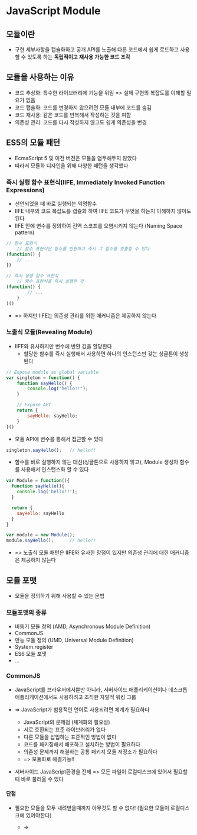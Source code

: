 # JavaScript Module 
## 모듈이란
* 구현 세부사항을 캡슐화하고 공개 API를 노출해 다른 코드에서 쉽게 로드하고 사용 할 수 있도록 하는 **독립적이고 재사용 가능한 코드 조각**

## 모듈을 사용하는 이유
* 코드 추상화: 특수한 라이브러리에 기능을 위임 => 실제 구현의 복잡도를 이해할 필요가 없음
* 코드 캡슐화: 코드를 변경하지 않으려면 모듈 내부에 코드를 숨김
* 코드 재사용: 같은 코드를 반복해서 작성하는 것을 피함
* 의존성 관리: 코드를 다시 작성하지 않고도 쉽게 의존성을 변경

## ES5의 모듈 패턴
* EcmaScript 5 및 이전 버전은 모듈을 염두해두지 않았다
* 따라서 모듈화 디자인을 위해 다양한 패턴을 생각했다

### 즉시 실행 함수 표현식(IIFE, Immediately Invoked Function Expressions)
* 선언되었을 때 바로 실행되는 익명함수
* IIFE 내부의 코드 복잡도를 캡슐화 하여 IIFE 코드가 무엇을 하는지 이해하지 않아도된다
* IIFE 안에 변수를 정의하여 전역 스코프를 오염시키지 않는다 (Naming Space pattern)
``` javascript
// 함수 표현식
	// 함수 표현식은 함수를 반환하고 즉시 그 함수를 호출할 수 있다
(function() {
	// ...
})

// 즉시 실행 함수 표현식
	// 함수 표현식을 즉시 실행한 것
(function() {
		// ...
	}
)()
```
* => 하지만 IIFE는 의존성 관리를 위한 매커니즘은 제공하지 않는다

### 노출식 모듈(Revealing Module)
* IIFE와 유사하지만 변수에 반환 값을 할당한다
	* 할당한 함수를 즉시 실행해서 사용하면 하나의 인스턴스만 갖는 싱글톤이 생성된다
``` javascript
// Expose module as global variable
var singleton = function() {
	function sayHello() {
		console.log("hello!!");
	}

	// Expose API
	return {
		sayHello: sayHello;
	}
}()
```

* 모듈 API에 변수를 통해서 접근할 수 있다
``` javascript
singleton.sayHello();	// hello!!
```


* 함수를 바로 실행하지 않는 대신(싱글톤으로 사용하지 않고), Module 생성자 함수를 사용해서 인스턴스화 할 수 있다
``` javascript
var Module = function(){
  function sayHello(){
    console.log('hello!!');
  }

  return {
    sayHello: sayHello
  }
}

var module = new Module();
module.sayHello();		// hello!!
```

* => 노출식 모듈 패턴은 IIFE와 유사한 장점이 있지만 의존성 관리에 대한 매커니즘은 제공하지 않는다


## 모듈 포맷
* 모듈을 정의하기 위해 사용할 수 있는 문법

### 모듈포맷의 종류
* 비동기 모듈 정의 (AMD, Asynchronous Module Definition)
* CommonJS
* 만능 모듈 정의 (UMD, Universal Module Definition)
* System.register
* ES6 모듈 포맷
* …


### CommonJS
* JavaScript를 브라우저에서뿐만 아니라, 서버사이드 애플리케이션이나 데스크톱 애플리케이션에서도 사용하려고 조직한 자발적 워킹 그룹
* => JavaScript가 범용적인 언어로 사용되려면 체계가 필요하다
	* JavaScript의 문제점 (체계화의 필요성)
	* 서로 호환되는 표준 라이브러리가 없다
	* 다른 모듈을 삽입하는 표준적인 방법이 없다
	* 코드를 패키징해서 배포하고 설치하는 방법이 필요하다
	* 의존성 문제까지 해결하는 공통 패키지 모듈 저장소가 필요하다
	* => 모듈화로 해결가능!!

* 서버사이드 JavaScript환경을 전제 => 모든 파일이 로컬디스크에 있어서 필요할 때 바로 불러올 수 있다

#### 단점
* 필요한 모듈을 모두 내려받을때까지 아무것도 할 수 없다! (필요한 모듈이 로컬디스크에 있어야한다)
	* => <script> 태그를 동적으로 삽입해서 해결한다

* 비동기 모듈 문제
	* JavaScript가 브라우저에서 동작할때는 파일 단위의 스코프가 없다
	* <script >태그를 이용해서 로드하면 변수를 덮어 쓸 수도 있다(전역변수 문제)
	* => 모듈 전송 포맷을 추가로 정의함 (브라우저에서 사용하는 모듈)

#### CommonJS 포맷
* require와 module.exports를 사용해서 의존성과 모듈을 정의 (서버사이드 모듈과 브라우저 모듈이 다르다)
``` javascript
var dep1 = require('./dep1');
var dep2 = require('./dep2');

module.exports = function() {
	// ...
}
```

* 서버사이드에서 사용하는 모듈
``` javascript
var sum = require("./math").sum;  

exports.plusTwo = function(a){  
	return sum(a, 2);  
};
```

* 브라우저에서 사용하는 모듈 (모듈 전송 포맷)
	* require()함수(함수 클로저) 를 통해 전역 변수를 통제
	* 비동기 모듈 문제 해결
``` javascript
require.define({"complex-numbers/plus-two": function(require, exports){

	// 콜백 함수 안에 모듈을 정의한다
	var sum = require("./complex-number").sum;  
	exports.plusTwo = function(a){  
	return sum(a, 2);  
	};
}, ["complex-numbers/math"]);
// 먼저 로드되어야 할 모듈을 기술한다
```

* CommonJS는 서버사이드와 브라우저(비동기 상황)에서 사용이 가능하다 하지만 원래 목적은 서버사이드에서 JavaScript를 사용하는 것이었기 때문에 서버사이드 용으로 사용할때 장점이 많다



### AMD (비동기 모듈 정의)
* 비동기 상황에서도 JavaScript 모듈을 쓰기 위해 CommonJS에서 함께 논의하다 합의점을 이루지 못하고 독립한 그룹
* 비동기 모듈(필요한 모듈을 네트워크를 통해 내려받을 수 있도록 하는 것)에 대한 표준안을 다룸
* => 브라우저에서 사용
* 장점
	* 비동기 환경에서도 잘 동작
	* 브라우저와 서버사이드에서 동일한 코드로 동작
	* CommonJS의 모듈 전송 포맷(브라우저에서의 모듈)보다 간결, 명확

#### AMD 포맷
* require()함수를 사용할 수 있으며, exports 형태로 모듈을 정의할 수 있다 => CommonJS와 호환된다

* define 함수를 사용해서 모듈을 정의 => AMD만의 특징
``` javascript
define(id?, dependencies?, factory);  

// 예시
define(['jquery', 'lodash'], function(j, l) {
	return function {
		$: j,
		_: l
	};
});
```
* id: 모듈을 식별하는데 사용하는 인수 (선택)
	* id가 없으면 로더가 요청하는 < script > 태그의 src 값을 기본 id로 설정
* dependencies: 정의하려는 모듈의 의존성을 나타내는 배열 (선택)
	* 반드시 먼저 로드돼야 하는 모듈을 나타냄 => 먼저 로드된 모듈은 세 번째 인수인 팩토리 함수의 인수로 넘겨진다
	* default값: ['require', 'exports', 'module'] => CommonJS에서 정의한 전역객체와 동일한 역할
* factory: 팩토리 함수 (객체를 리턴하는 함수)
	* 모듈이나 객체를 인스턴스화하는 실제 구현을 담당
	* 팩토리 인수가 함수라면 싱글톤으로 한 번만 실행되고, 반환되는 값이 있다면 그 값을 exports 객체의 속성값으로 할당
	* 팩토리 인수가 객체라면 exports 객체의 속성값으로 할당

> **<CommonJS와 AMD 비교>**  
> 모듈 로드에서 모듈 명세의 차이가 있다  
> => 서버사이드에서는 CommonJS 명세가 간결  
> => 브라우저 환경(필요한 파일을 네트워크를 통해 받아야하는 환경)에서는 AMD가 유연한 방법을 제공  


### UMD (만능 모듈 정의)
* 브라우저와 서버사이드에서 둘 다 사용될 수 있다
* 디자인 패턴에 가까움
``` javascript
(function (root, factory) {
	if (typeof define === 'function' && define.amd) {
		// AMD. Register as an anonymous module.
		define(['b'], factory);
	} else if (typeof module === 'object' && module.exports) {
		// Node. Does not work with strict CommonJS, but
		// only CommonJS-like environments that support module.exports,
		// like Node.
		module.exports = factory(require('b'));
	} else {
		// Browser globals (root is window)
		root.returnExports = factory(root.b);
	}
}(this, function (b) {
	//use b in some fashion.

	// Just return a value to define the module export.
	// This example returns an object, but the module
	// can return a function as the exported value.
	return {};
}));
```

### System.register
* ES5에서 ES6 모듈 문법(export & import)을 지원하기 위해 설계된 모듈 형식

#### 작동원리
* es6 모듈을 es5로 컴파일 할때 아래 코드는 babel에 의해서 변경된다
``` javascript
import { p as q } from './dep';
 var s = 'local';
  
export function func() {
	return q;
}

export class C {
}
```

* 이렇게 변경됨
``` javascript
System.register(['./dep'], function($__export, $__moduleContext) {
	var s, C, q;
	function func() {
		return q;
	}
	$__export('func', func);
	return {
		setters: [
      // every time a dependency updates an export, 
      // this function is called to update the local binding
      // the setter array matches up with the dependency array above
			function(m) {
				q = m.p;
			}
		],
		execute: function() {
			// use the export function to update the exports of this module
			s = 'local';
			$__export('C', C = $traceurRuntime.createClass(...));
		}
	};
});
```



### ES6의 모듈
* ES6 모듈은 기본적으로 CommonJS와 AMD 모듈을 혼용해서 사용할 수 있다
* => require와 import를 같이 쓰더라도 문제 없이 동작한다
* ES6의 import & export 문법을 사용
* babel과 같은 트랜스파일러가 있어야 브라우저에서 지원이 가능하다! (es6이전 버전에 대한 지원)

#### export
``` javascript
// 모듈 전체를 export 하는 방법, 파일내 한번만 사용가능
var module = {};
export default module
	// 또는
export default {
	// ...
}

// 모든 속성을 export 하는 방법
export *;

// 함수를 직접 export 하는 방법
export function moduleFunc() {};
var property = "some property";
export { property };
```

#### import
``` javascript
// 모듈 전체를 import 하는 방법
	// as뒤에 사용할 모듈의 이름을 설정 해줄 수 있다
import module;
import module as myModule;


// 모든 속성을 import 하는 방법
import * from 'path/module';


// 특정 멤버(함수 등)만 import
import { moduleFunc, moduleFunc2 } from 'path/module';
import { moduleFunc as firstFunc, moduleFunc2 } from 'path/module';
```

> 모듈을 여러가지 형태를 혼용해서 사용하는 것도 가능하나 가급적 하나의 형태로 사용하는 것이 좋다!  












